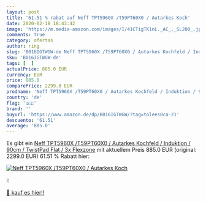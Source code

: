 ```yaml
---
layout: post
title: '61.51 % rabat auf Neff TPT5960X /T59PT60X0 / Autarkes Koch'
date: 2020-02-18 18:43:42
image: 'https://m.media-amazon.com/images/I/41CTigTK1nL._AC_._SL200_.jpg'
comments: true
category: ofertas
author: ring
slug: 'B016IGTWGW-de Neff TPT5960X /T59PT60X0 / Autarkes Kochfeld / Induktion /...'
sku: 'B016IGTWGW-de'
tags: [  ]
actualPrice: 885.0 EUR
currency: EUR
price: 885.0
comparePrice: 2299.0 EUR
prodname: 'Neff TPT5960X /T59PT60X0 / Autarkes Kochfeld / Induktion / 90cm / TwistPad Flat / 3x Flexzone'
country: 'de'
flag: '🇩🇪'
brand: ''
buyurl: 'https://www.amazon.de/dp/B016IGTWGW/?tag=tolees0ca-21'
descuento: '61.51'
average: '885.0'
---
```


Es gibt ein [Neff TPT5960X /T59PT60X0 / Autarkes Kochfeld / Induktion / 90cm / TwistPad Flat / 3x Flexzone](https://www.amazon.de/dp/B016IGTWGW/?tag=tolees0ca-21) mit aktuellem Preis 885.0 EUR (original: 2299.0 EUR) 61.51 % Rabatt hier:

[![Neff TPT5960X /T59PT60X0 / Autarkes Koch](https://m.media-amazon.com/images/I/41CTigTK1nL._AC_._SL200_.jpg)](https://www.amazon.de/dp/B016IGTWGW/?tag=tolees0ca-21)

ℹ️:


[🛒 kauf es hier!!](https://www.amazon.de/dp/B016IGTWGW/?tag=tolees0ca-21)
